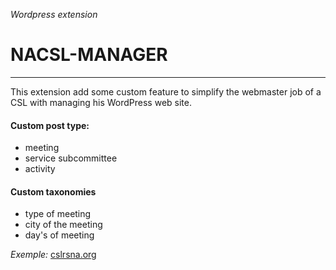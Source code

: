 *Wordpress extension*
# NACSL-MANAGER
***

This extension add some custom feature to simplify the webmaster job of a CSL with managing his WordPress web site.

#### Custom post type:
- meeting
- service subcommittee
- activity

#### Custom taxonomies
- type of meeting
- city of the meeting
- day's of meeting

*Exemple:*
[cslrsna.org](https://cslrsna.org)
